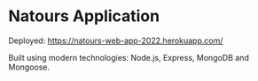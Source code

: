 # Natours Application

Deployed: https://natours-web-app-2022.herokuapp.com/

Built using modern technologies: Node.js, Express, MongoDB and Mongoose.
